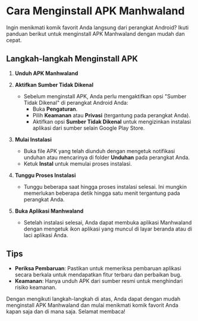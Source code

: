 # Cara Menginstall APK Manhwaland

Ingin menikmati komik favorit Anda langsung dari perangkat Android? Ikuti panduan berikut untuk menginstall APK Manhwaland dengan mudah dan cepat.

## Langkah-langkah Menginstall APK

1. **Unduh APK Manhwaland**

2. **Aktifkan Sumber Tidak Dikenal**
   - Sebelum menginstall APK, Anda perlu mengaktifkan opsi "Sumber Tidak Dikenal" di perangkat Android Anda:
     - Buka **Pengaturan**.
     - Pilih **Keamanan** atau **Privasi** (tergantung pada perangkat Anda).
     - Aktifkan opsi **Sumber Tidak Dikenal** untuk mengizinkan instalasi aplikasi dari sumber selain Google Play Store.

3. **Mulai Instalasi**
   - Buka file APK yang telah diunduh dengan mengetuk notifikasi unduhan atau mencarinya di folder **Unduhan** pada perangkat Anda.
   - Ketuk **Instal** untuk memulai proses instalasi.

4. **Tunggu Proses Instalasi**
   - Tunggu beberapa saat hingga proses instalasi selesai. Ini mungkin memerlukan beberapa detik hingga satu menit tergantung pada perangkat Anda.

5. **Buka Aplikasi Manhwaland**
   - Setelah instalasi selesai, Anda dapat membuka aplikasi Manhwaland dengan mengetuk ikon aplikasi yang muncul di layar beranda atau di laci aplikasi Anda.

## Tips

- **Periksa Pembaruan**: Pastikan untuk memeriksa pembaruan aplikasi secara berkala untuk mendapatkan fitur terbaru dan perbaikan bug.
- **Keamanan**: Hanya unduh APK dari sumber resmi untuk menghindari risiko keamanan.

Dengan mengikuti langkah-langkah di atas, Anda dapat dengan mudah menginstall APK Manhwaland dan mulai menikmati komik favorit Anda kapan saja dan di mana saja. Selamat membaca!
